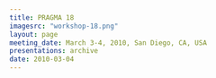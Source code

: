 ```yaml
---
title: PRAGMA 18 
imagesrc: "workshop-18.png"
layout: page
meeting_date: March 3-4, 2010, San Diego, CA, USA
presentations: archive
date: 2010-03-04
---
```



